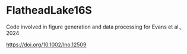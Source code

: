 # FlatheadLake16S
Code involved in figure generation and data processing for Evans et al., 2024

https://doi.org/10.1002/lno.12509
